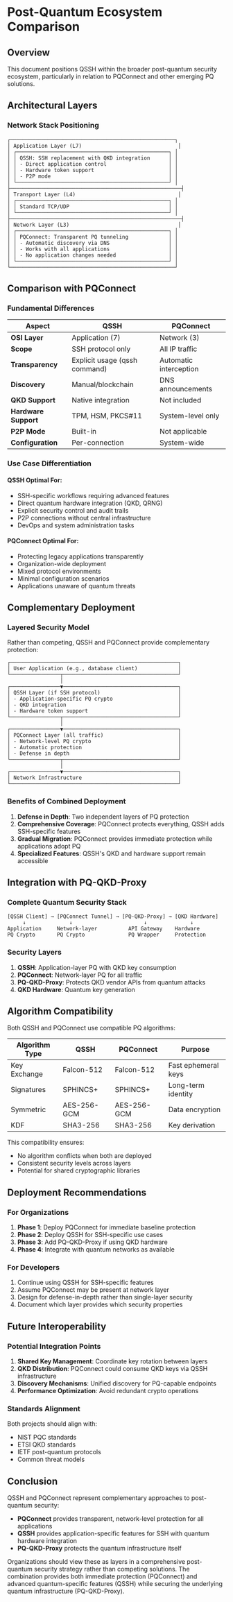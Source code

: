 # Post-Quantum Ecosystem Comparison

## Overview

This document positions QSSH within the broader post-quantum security ecosystem, particularly in relation to PQConnect and other emerging PQ solutions.

## Architectural Layers

### Network Stack Positioning

```
┌─────────────────────────────────────────────────────┐
│ Application Layer (L7)                               │
│ ┌─────────────────────────────────────────────────┐ │
│ │ QSSH: SSH replacement with QKD integration      │ │
│ │ - Direct application control                    │ │
│ │ - Hardware token support                        │ │
│ │ - P2P mode                                      │ │
│ └─────────────────────────────────────────────────┘ │
├───────────────────────────────────────────────────────┤
│ Transport Layer (L4)                                 │
│ ┌─────────────────────────────────────────────────┐ │
│ │ Standard TCP/UDP                                │ │
│ └─────────────────────────────────────────────────┘ │
├───────────────────────────────────────────────────────┤
│ Network Layer (L3)                                   │
│ ┌─────────────────────────────────────────────────┐ │
│ │ PQConnect: Transparent PQ tunneling             │ │
│ │ - Automatic discovery via DNS                   │ │
│ │ - Works with all applications                   │ │
│ │ - No application changes needed                 │ │
│ └─────────────────────────────────────────────────┘ │
└─────────────────────────────────────────────────────┘
```

## Comparison with PQConnect

### Fundamental Differences

| Aspect | QSSH | PQConnect |
|--------|------|-----------|
| **OSI Layer** | Application (7) | Network (3) |
| **Scope** | SSH protocol only | All IP traffic |
| **Transparency** | Explicit usage (qssh command) | Automatic interception |
| **Discovery** | Manual/blockchain | DNS announcements |
| **QKD Support** | Native integration | Not included |
| **Hardware Support** | TPM, HSM, PKCS#11 | System-level only |
| **P2P Mode** | Built-in | Not applicable |
| **Configuration** | Per-connection | System-wide |

### Use Case Differentiation

#### QSSH Optimal For:
- SSH-specific workflows requiring advanced features
- Direct quantum hardware integration (QKD, QRNG)
- Explicit security control and audit trails
- P2P connections without central infrastructure
- DevOps and system administration tasks

#### PQConnect Optimal For:
- Protecting legacy applications transparently
- Organization-wide deployment
- Mixed protocol environments
- Minimal configuration scenarios
- Applications unaware of quantum threats

## Complementary Deployment

### Layered Security Model

Rather than competing, QSSH and PQConnect provide complementary protection:

```
┌──────────────────────────────────────────────────────┐
│ User Application (e.g., database client)             │
└────────────────┬─────────────────────────────────────┘
                 │
┌────────────────▼─────────────────────────────────────┐
│ QSSH Layer (if SSH protocol)                         │
│ - Application-specific PQ crypto                     │
│ - QKD integration                                    │
│ - Hardware token support                             │
└────────────────┬─────────────────────────────────────┘
                 │
┌────────────────▼─────────────────────────────────────┐
│ PQConnect Layer (all traffic)                        │
│ - Network-level PQ crypto                            │
│ - Automatic protection                               │
│ - Defense in depth                                   │
└────────────────┬─────────────────────────────────────┘
                 │
┌────────────────▼─────────────────────────────────────┐
│ Network Infrastructure                               │
└──────────────────────────────────────────────────────┘
```

### Benefits of Combined Deployment

1. **Defense in Depth**: Two independent layers of PQ protection
2. **Comprehensive Coverage**: PQConnect protects everything, QSSH adds SSH-specific features
3. **Gradual Migration**: PQConnect provides immediate protection while applications adopt PQ
4. **Specialized Features**: QSSH's QKD and hardware support remain accessible

## Integration with PQ-QKD-Proxy

### Complete Quantum Security Stack

```
[QSSH Client] → [PQConnect Tunnel] → [PQ-QKD-Proxy] → [QKD Hardware]
     ↓              ↓                       ↓              ↓
Application     Network-layer          API Gateway    Hardware
PQ Crypto       PQ Crypto              PQ Wrapper     Protection
```

### Security Layers

1. **QSSH**: Application-layer PQ with QKD key consumption
2. **PQConnect**: Network-layer PQ for all traffic
3. **PQ-QKD-Proxy**: Protects QKD vendor APIs from quantum attacks
4. **QKD Hardware**: Quantum key generation

## Algorithm Compatibility

Both QSSH and PQConnect use compatible PQ algorithms:

| Algorithm Type | QSSH | PQConnect | Purpose |
|---------------|------|-----------|---------|
| Key Exchange | Falcon-512 | Falcon-512 | Fast ephemeral keys |
| Signatures | SPHINCS+ | SPHINCS+ | Long-term identity |
| Symmetric | AES-256-GCM | AES-256-GCM | Data encryption |
| KDF | SHA3-256 | SHA3-256 | Key derivation |

This compatibility ensures:
- No algorithm conflicts when both are deployed
- Consistent security levels across layers
- Potential for shared cryptographic libraries

## Deployment Recommendations

### For Organizations

1. **Phase 1**: Deploy PQConnect for immediate baseline protection
2. **Phase 2**: Deploy QSSH for SSH-specific use cases
3. **Phase 3**: Add PQ-QKD-Proxy if using QKD hardware
4. **Phase 4**: Integrate with quantum networks as available

### For Developers

1. Continue using QSSH for SSH-specific features
2. Assume PQConnect may be present at network layer
3. Design for defense-in-depth rather than single-layer security
4. Document which layer provides which security properties

## Future Interoperability

### Potential Integration Points

1. **Shared Key Management**: Coordinate key rotation between layers
2. **QKD Distribution**: PQConnect could consume QKD keys via QSSH infrastructure
3. **Discovery Mechanisms**: Unified discovery for PQ-capable endpoints
4. **Performance Optimization**: Avoid redundant crypto operations

### Standards Alignment

Both projects should align with:
- NIST PQC standards
- ETSI QKD standards
- IETF post-quantum protocols
- Common threat models

## Conclusion

QSSH and PQConnect represent complementary approaches to post-quantum security:

- **PQConnect** provides transparent, network-level protection for all applications
- **QSSH** provides application-specific features for SSH with quantum hardware integration
- **PQ-QKD-Proxy** protects the quantum infrastructure itself

Organizations should view these as layers in a comprehensive post-quantum security strategy rather than competing solutions. The combination provides both immediate protection (PQConnect) and advanced quantum-specific features (QSSH) while securing the underlying quantum infrastructure (PQ-QKD-Proxy).